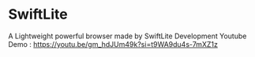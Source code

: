 # SwiftLite
A Lightweight powerful browser made by SwiftLite Development
Youtube Demo : https://youtu.be/gm_hdJUm49k?si=t9WA9du4s-7mXZ1z
